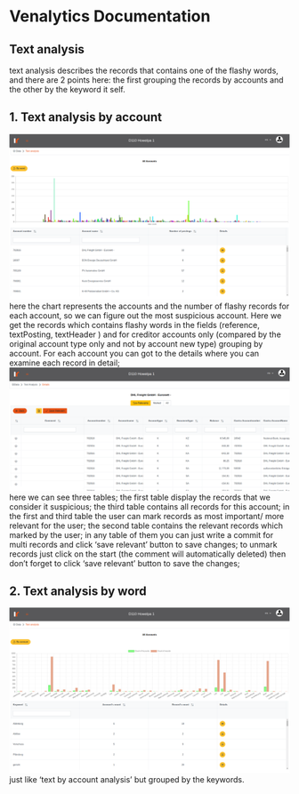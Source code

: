 # Venalytics Documentation

## Text analysis

text analysis describes the records that contains one of the flashy words, and there are 2 points here: the first grouping the records by accounts and the other by the keyword it self.

## 1. Text analysis by account

![Text main interface](./imgs/text/text.png)
here the chart represents the accounts and the number of flashy records for each account, so we can figure out the most suspicious account.
Here we get the records which contains flashy words in the fields (reference, textPosting, textHeader ) and for creditor accounts only (compared by the original account type only and not by account new type) grouping by account.
For each account you can got to the details where you can examine each record in detail;
![by account details](./imgs/text/text-byaccount-details.png)
here we can see three tables;
the first table display the records that we consider it suspicious;
the third table contains all records for this account;
in the first and third table the user can mark records as most important/ more relevant for the user;
the second table contains the relevant records which marked by the user;
in any table of them you can just write a commit for multi records and click ‘save relevant’ button to save changes;
to unmark records just click on the start (the comment will automatically deleted) then don’t forget to click ‘save relevant’ button to save the changes;

## 2. Text analysis by  word

![text analysis by word, main interface](./imgs/text/by-word.png)
just like ‘text by account analysis’ but grouped by the keywords.
